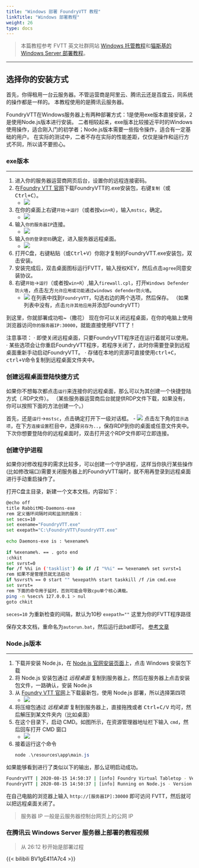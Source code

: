 ```yaml
---
title: "Windows 部署 FoundryVTT 教程"
linkTitle: "Windows 部署教程"
weight: 26
type: docs
---
```


> 本篇教程参考 FVTT 英文社群网站 [Windows 托管教程](https://foundry-vtt-community.github.io/wiki/Windows/)和[猫斯基的 Windows Server 部署教程](http://www.goddessfantasy.net/bbs/index.php?topic=117014.0)。

---

## 选择你的安装方式

首先，你得租用一台云服务器。不管运营商是阿里云、腾讯云还是百度云，同系统的操作都是一样的。
本教程使用的是腾讯云服务器。

FoundryVTT在Windows服务器上有两种部署方式：1是使用exe版本直接安装，2是使用Node.js版本进行安装。
二者相较起来，exe版本比较接近平时的Windows使用操作，适合刚入门的初学者；Node.js版本需要一些指令操作，适合有一定基础的用户。
在实际的测试中，二者不存在实际的性能差距，仅仅是操作和运行方式不同，所以请不要担心。

### exe版本
---

1. 进入你的服务器运营商网页后台，设置你的远程连接密码。
2. 在[Foundry VTT 官网](https://foundryvtt.com/)下载FoundryVTT的.exe安装包，右键`复制`（或<kbd>Ctrl+C</kbd>）。
      - ![](/images/deployment/winserver/03-download.png)
3. 在你的桌面上右键`开始`→`运行`（或者按`win+R`），输入`mstsc`，确定。
    - ![](/images/deployment/winserver/00-connect.png)
4. 输入`你的服务器IP`连接。
    - ![](/images/deployment/winserver/01-mstsc.png)
5. 输入`你的登录密码`确定，进入服务器远程桌面。
    - ![](/images/deployment/winserver/02-password.png)
6. 打开C盘，右键粘贴（或<kbd>Ctrl+V</kbd>）你刚才复制的FoundryVTT.exe安装包，双击安装。
7. 安装完成后，双击桌面图标运行FVTT，输入授权KEY，然后点击`agree`同意安装协议。
8. 右键`开始`→`运行`（或者按`win+R`）,输入`firewall.cpl`，打开`Windows Defender 防火墙`，点击左方`允许应用或功能通过windows defender防火墙`。
    - ![](/images/deployment/winserver/firewalls2.png)
在列表中找到`FoundryVTT`，勾选右边的两个选项，然后保存。
（如果列表中没有，点击`允许其他应用`并添加FoundryVTT）

到这里，你就部署成功啦~（撒花）
现在你可以关闭远程桌面，在你的电脑上使用浏览器访问`你的服务器IP:30000`，就能直接使用FVTT了！

注意事项：
· 即使关闭远程桌面，只要FoundryVTT程序还在运行着就可以使用。
· 某些选项会让你重启FoundryVTT程序，若程序关闭了，此时你需要登录到远程桌面重新手动启动FoundryVTT。
· 存储在本地的资源可直接使用<kbd>ctrl+C</kbd>，<kbd>ctrl+V</kbd>命令复制到远程桌面文件夹中。

### 创建远程桌面登陆快捷方式

如果你不想每次都点击`运行`来连接你的远程桌面，那么可以为其创建一个快捷登陆方式（.RDP文件）。
（某些服务器运营商后台就提供RDP文件下载，如果没有，你可以按照下面的方法创建一个。）

首先，还是`运行`→`mstsc`，点击确定打开下一级对话框。
	- ![](/images/deployment/winserver/00-connect.png)
点击左下角的`显示选项`，在下方`连接设置`栏目中，选择`另存为..`，保存RDP到你的桌面或任意文件夹中。
下次你想要登陆你的远程桌面时，双击打开这个RDP文件即可立即连接。

### 创建守护进程

如果你对修改程序的需求比较多，可以创建一个守护进程，这样当你执行某些操作(比如修改端口)需要关闭服务器上的FoundryVTT端时，就不用再登录到远程桌面进行手动重启操作了。

打开C盘主目录，新建一个文本文档，内容如下：
```bash
@echo off
title RabbitMQ-Daemons-exe
rem 定义循环间隔时间和监测的服务：
set secs=10
set exename="FoundryVTT.exe"
set exepath="C:\FoundryVTT\FoundryVTT.exe"
 
echo Daemons-exe is : %exename%
 
if %exename%. == . goto end
:chkit
set svrst=0
for /f %%i in ('tasklist') do if /I "%%i" == %exename% set svrst=1
rem 如果不是管理员就无法启动
if %svrst% == 0 start "" %exepath% start taskkill /f /im cmd.exe
set svrst=
rem 下面的命令用于延时，否则可能会导致cpu单个核心满载。
ping -n %secs% 127.0.0.1 > nul
goto chkit
```
`seces=10`	为重新检查的间隔，默认为10秒
`exepath=""`	这里为你的FVTT程序路径

保存文本文档，重命名为`autorun.bat`，然后运行此bat即可。
[参考文章](https://blog.csdn.net/qq_18671415/article/details/111640477?utm_medium=distribute.pc_relevant_download.none-task-blog-baidujs-2.nonecase&depth_1-utm_source=distribute.pc_relevant_download.none-task-blog-baidujs-2.nonecase)


### Node.js版本
---

1. 下载并安装 Node.js，在 [Node.js 官网安装页面](https://nodejs.org/zh-cn/download/)上，点击 Windows 安装包下载
2. 将 Node.js 安装包通过 *远程桌面* 复制到服务器上，然后在服务器上点击安装包文件，一路确认，安装 Node.js
3. 从 [Foundry VTT 官网](https://foundryvtt.com/)上下载最新包，使用 Node.js 部署，所以选择第四项
    - ![](/images/deployment/download-url.png)
4. 将压缩包通过 *远程桌面* 复制到服务器上，直接拖拽或者 <kbd>Ctrl</kbd>+<kbd>C/V</kbd> 均可，然后解压到某文件夹内（比如桌面）
5. 在这个目录下，启动 CMD。如图所示，在资源管理器地址栏下输入 `cmd`，然后回车打开 CMD 窗口
    - ![](/images/deployment/win-unzip-cmd.png)
6. 接着运行这个命令
    ```powershell
    node .\resources\app\main.js
    ```

如果能够看到进行了类似以下的输出，那么证明启动成功。
```bash
FoundryVTT | 2020-08-15 14:50:37 | [info] Foundry Virtual Tabletop - Version 0.6.5
FoundryVTT | 2020-08-15 14:50:37 | [info] Running on Node.js - Version 14.8.0
```

在自己电脑的浏览器上输入 `http://[服务器IP]:30000` 即可访问 FVTT，然后就可以把远程桌面关闭了。
> 服务器 IP 一般是云服务器控制台网页上的公网 IP

### 在腾讯云 Windows Server 服务器上部署的教程视频

> 从 26:12 秒开始是部署过程

{{< bilibili BV1gE411A7c4 >}}
